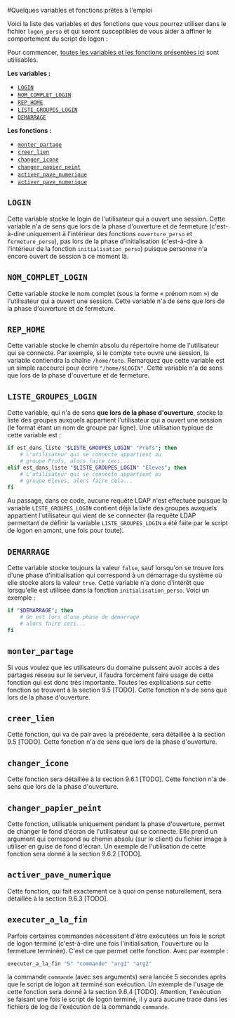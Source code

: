 #Quelques variables et fonctions prêtes à l'emploi

Voici la liste des variables et des fonctions que vous pourrez utiliser dans le fichier `logon_perso` et qui seront susceptibles de vous aider à affiner le comportement du script de logon :

Pour commencer, [toutes les variables et les fonctions présentées ici](variables_fonctions.md) sont utilisables.

**Les variables :**

* [`LOGIN`](#logon)
* [`NOM_COMPLET_LOGIN`](#nom_complet_login)
* [`REP_HOME`](#rep_home)
* [`LISTE_GROUPES_LOGIN`](#liste_groupes_login)
* [`DEMARRAGE`](#demarrage)


**Les fonctions :**

* [`monter_partage`](#monter_partage)
* [`creer_lien`](#creer_lien)
* [`changer_icone`](#changer_icone)
* [`changer_papier_peint`](#changer_papier_peint)
* [`activer_pave_numerique`](#activer_pave_numerique)
* [`activer_pave_numerique`](#activer_pave_numerique)


## `LOGIN`
Cette variable stocke le login de l'utilisateur qui a ouvert une session.
Cette variable n'a de sens que lors de la phase d'ouverture et de fermeture (c'est-à-dire uniquement à l'intérieur des fonctions `ouverture_perso` et
`fermeture_perso`), pas lors de la phase d'initialisation (c'est-à-dire à l'intérieur de la fonction `initialisation_perso`) puisque personne n'a encore
ouvert de session à ce moment là.

## `NOM_COMPLET_LOGIN`
Cette variable stocke le nom complet (sous la forme « prénom nom ») de
l'utilisateur qui a ouvert une session. Cette variable n'a de sens que lors de
la phase d'ouverture et de fermeture.

## `REP_HOME`
Cette variable stocke le chemin absolu du répertoire home de l'utilisateur qui
se connecte. Par exemple, si le compte `toto` ouvre une session, la variable
contiendra la chaîne `/home/toto`. Remarquez que cette variable est un simple
raccourci pour écrire `"/home/$LOGIN"`. Cette variable n'a de sens que lors de
la phase d'ouverture et de fermeture.

## `LISTE_GROUPES_LOGIN`
Cette variable, qui n'a de sens **que lors de la phase d'ouverture**, stocke la
liste des groupes auxquels appartient l'utilisateur qui a ouvert une session (le
format étant un nom de groupe par ligne). Une utilisation typique de cette
variable est :

```sh
if est_dans_liste "$LISTE_GROUPES_LOGIN" "Profs"; then
    # L'utilisateur qui se connecte appartient au
    # groupe Profs, alors faire ceci...
elif est_dans_liste "$LISTE_GROUPES_LOGIN" "Eleves"; then
    # L'utilisateur qui se connecte appartient au
    # groupe Eleves, alors faire cela...
fi
```

Au passage, dans ce code, aucune requête LDAP n'est effectuée puisque la
variable `LISTE_GROUPES_LOGIN` contient déjà la liste des groupes auxquels
appartient l'utilisateur qui vient de se connecter (la requête LDAP permettant de définir la variable `LISTE_GROUPES_LOGIN` a été faite par le script de
logon en amont, une fois pour toute).

## `DEMARRAGE`
Cette variable stocke toujours la valeur `false`, sauf lorsqu'on se trouve lors
d'une phase d'initialisation qui correspond à un démarrage du système où elle
stocke alors la valeur `true`. Cette variable n'a donc d'intérêt que lorsqu'elle
est utilisée dans la fonction `initialisation_perso`. Voici un exemple :

```sh
if "$DEMARRAGE"; then
    # On est lors d'une phase de démarrage
    # alors faire ceci...
fi
```

## `monter_partage`
Si vous voulez que les utilisateurs du domaine puissent avoir accès à des
partages réseau sur le serveur, il faudra forcément faire usage de cette fonction
qui est donc très importante. Toutes les explications sur cette fonction se
trouvent à la section 9.5 [TODO]. Cette fonction n'a de sens que lors de la
phase d'ouverture.

## `creer_lien`
Cette fonction, qui va de pair avec la précédente, sera détaillée à la section 9.5
[TODO]. Cette fonction n'a de sens que lors de la phase d'ouverture.

## `changer_icone`
Cette fonction sera détaillée à la section 9.6.1 [TODO]. Cette fonction n'a de
sens que lors de la phase d'ouverture.

## `changer_papier_peint`
Cette fonction, utilisable uniquement pendant la phase d'ouverture, permet
de changer le fond d'écran de l'utilisateur qui se connecte. Elle prend un
argument qui correspond au chemin absolu (sur le client) du fichier image à
utiliser en guise de fond d'écran. Un exemple de l'utilisation de cette fonction
sera donné à la section 9.6.2 [TODO].

## `activer_pave_numerique`
Cette fonction, qui fait exactement ce à quoi on pense naturellement, sera
détaillée à la section 9.6.3 [TODO].

## `executer_a_la_fin`
Parfois certaines commandes nécessitent d'être exécutées un fois le script de
logon terminé (c'est-à-dire une fois l'initialisation, l'ouverture ou la fermeture
terminée). C'est ce que permet cette fonction. Avec par exemple :

```sh
executer_a_la_fin "5" "commande" "arg1" "arg2"
```
la commande `commande` (avec ses arguments) sera lancée 5 secondes après
que le script de logon ait terminé son exécution. Un exemple de l'usage de
cette fonction sera donné à la section 9.6.4 [TODO]. Attention, l'exécution
se faisant une fois le script de logon terminé, il y aura aucune trace dans les
fichiers de log de l'exécution de la commande `commande`.

